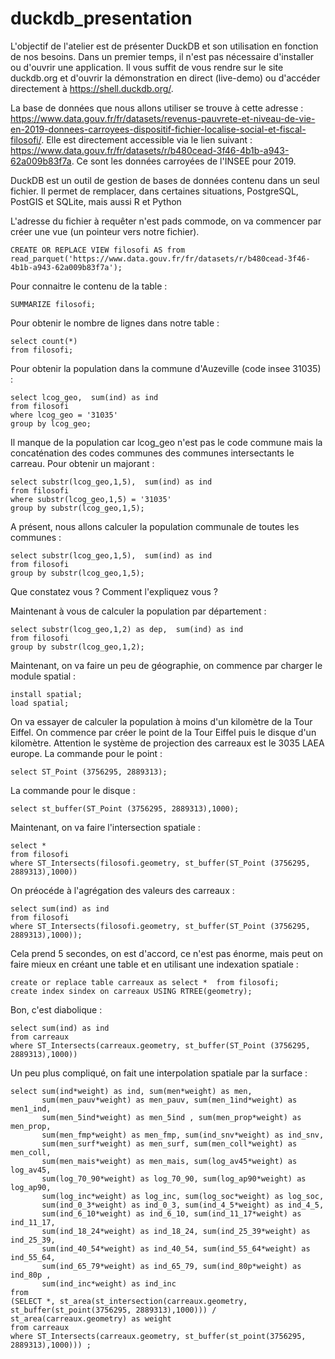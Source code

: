 # duckdb_presentation

L'objectif de l'atelier est de présenter DuckDB et son utilisation en fonction de nos besoins.
Dans  un premier temps, il n'est pas nécessaire d'installer ou d'ouvrir une application. Il vous suffit de vous rendre sur le site duckdb.org et d'ouvrir la démonstration en direct (live-demo) ou d'accéder directement à https://shell.duckdb.org/.

La base de données que nous allons utiliser se trouve à cette adresse : https://www.data.gouv.fr/fr/datasets/revenus-pauvrete-et-niveau-de-vie-en-2019-donnees-carroyees-dispositif-fichier-localise-social-et-fiscal-filosofi/. Elle est directement accessible via le lien suivant : https://www.data.gouv.fr/fr/datasets/r/b480cead-3f46-4b1b-a943-62a009b83f7a. Ce sont les données carroyées de l'INSEE pour 2019.

DuckDB est un outil de gestion de bases de données contenu dans un seul fichier. Il permet de remplacer, dans certaines situations, PostgreSQL, PostGIS et SQLite, mais aussi R et Python

L'adresse du fichier à requêter n'est pads commode, on va commencer par créer une vue (un pointeur vers notre fichier).
```
CREATE OR REPLACE VIEW filosofi AS from  read_parquet('https://www.data.gouv.fr/fr/datasets/r/b480cead-3f46-4b1b-a943-62a009b83f7a');
```
Pour connaitre le contenu de la table :
```
SUMMARIZE filosofi;
```

Pour obtenir le nombre de lignes dans notre table : 

```
select count(*) 
from filosofi;
```

Pour obtenir la population dans la commune d'Auzeville (code insee 31035) :

```
select lcog_geo,  sum(ind) as ind 
from filosofi
where lcog_geo = '31035'
group by lcog_geo;
```

Il manque de la population car lcog_geo n'est pas le code commune mais la concaténation des codes communes des communes intersectants le carreau. Pour obtenir un majorant :
```
select substr(lcog_geo,1,5),  sum(ind) as ind 
from filosofi
where substr(lcog_geo,1,5) = '31035'
group by substr(lcog_geo,1,5);
```

A présent, nous allons calculer la population communale de toutes les communes :
```
select substr(lcog_geo,1,5),  sum(ind) as ind 
from filosofi
group by substr(lcog_geo,1,5);
```
Que constatez vous ? Comment l'expliquez vous ? 

Maintenant à vous de calculer la population par département :

```
select substr(lcog_geo,1,2) as dep,  sum(ind) as ind 
from filosofi
group by substr(lcog_geo,1,2);
```

Maintenant, on va faire un peu de géographie, on commence par charger le module spatial :

```
install spatial;
load spatial;
```

On va essayer de calculer la population à moins d'un kilomètre de la Tour Eiffel. On commence par créer le point de la Tour Eiffel puis le disque d'un kilomètre. 
Attention le système de projection des carreaux est le 3035 LAEA europe. La commande pour le point :
```
select ST_Point (3756295, 2889313);
```
La commande pour le disque :
```
select st_buffer(ST_Point (3756295, 2889313),1000);
```
Maintenant, on va faire l'intersection spatiale :
```
select *
from filosofi
where ST_Intersects(filosofi.geometry, st_buffer(ST_Point (3756295, 2889313),1000))
```
On préocéde à l'agrégation des valeurs des carreaux :
```
select sum(ind) as ind
from filosofi
where ST_Intersects(filosofi.geometry, st_buffer(ST_Point (3756295, 2889313),1000));
```
Cela prend 5 secondes, on est d'accord, ce n'est pas énorme, mais peut on faire mieux en créant une table et en utilisant une indexation spatiale :
```
create or replace table carreaux as select *  from filosofi;
create index sindex on carreaux USING RTREE(geometry);
```

Bon, c'est diabolique :
```
select sum(ind) as ind
from carreaux
where ST_Intersects(carreaux.geometry, st_buffer(ST_Point (3756295, 2889313),1000))
```

Un peu plus compliqué, on fait une interpolation spatiale par la surface :

```
select sum(ind*weight) as ind, sum(men*weight) as men,
       sum(men_pauv*weight) as men_pauv, sum(men_1ind*weight) as men1_ind,
       sum(men_5ind*weight) as men_5ind , sum(men_prop*weight) as men_prop,
       sum(men_fmp*weight) as men_fmp, sum(ind_snv*weight) as ind_snv, 
       sum(men_surf*weight) as men_surf, sum(men_coll*weight) as men_coll,
       sum(men_mais*weight) as men_mais, sum(log_av45*weight) as log_av45,
       sum(log_70_90*weight) as log_70_90, sum(log_ap90*weight) as log_ap90,
       sum(log_inc*weight) as log_inc, sum(log_soc*weight) as log_soc,
       sum(ind_0_3*weight) as ind_0_3, sum(ind_4_5*weight) as ind_4_5,
       sum(ind_6_10*weight) as ind_6_10, sum(ind_11_17*weight) as ind_11_17,
       sum(ind_18_24*weight) as ind_18_24, sum(ind_25_39*weight) as ind_25_39,
       sum(ind_40_54*weight) as ind_40_54, sum(ind_55_64*weight) as ind_55_64,
       sum(ind_65_79*weight) as ind_65_79, sum(ind_80p*weight) as ind_80p ,
       sum(ind_inc*weight) as ind_inc
from 
(SELECT *, st_area(st_intersection(carreaux.geometry, st_buffer(st_point(3756295, 2889313),1000))) / st_area(carreaux.geometry) as weight 
from carreaux
where ST_Intersects(carreaux.geometry, st_buffer(st_point(3756295, 2889313),1000))) ;
```











